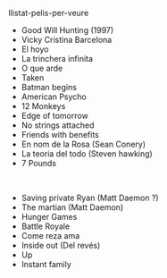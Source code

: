 llistat-pelis-per-veure

* Good Will Hunting (1997)
* Vicky Cristina Barcelona
* El hoyo
* La trinchera infinita
* O que arde
* Taken
* Batman begins
* American Psycho
* 12 Monkeys
* Edge of tomorrow
* No strings attached
* Friends with benefits
* En nom de la Rosa (Sean Conery)
* La teoria del todo (Steven hawking)
* 7 Pounds

<br>

* Saving private Ryan (Matt Daemon ?)
* The martian (Matt Daemon)
* Hunger Games
* Battle Royale
* Come reza ama
* Inside out (Del revés)
* Up
* Instant family
